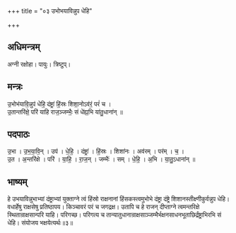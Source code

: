 +++
title = "०३ उभोभयाविन्नुप धेहि"

+++
## अधिमन्त्रम्
अग्नी रक्षोहा। पायुः। त्रिष्टुप्।

## मन्त्रः
उ॒भोभ॑यावि॒न्नुप॑ धेहि॒ दंष्ट्रा॑ हिं॒स्रः शिशा॒नोऽव॑रं॒ परं॑ च ।  
उ॒तान्तरि॑क्षे॒ परि॑ याहि राज॒ञ्जम्भैः॒ सं धे॑ह्य॒भि या॑तु॒धाना॑न् ॥

## पदपाठः
उ॒भा । उ॒भ॒या॒वि॒न् । उप॑ । धे॒हि॒ । दंष्ट्रा॑ । हिं॒स्रः । शिशा॑नः । अव॑रम् । पर॑म् । च॒ ।  
उ॒त । अ॒न्तरि॑क्षे । परि॑ । या॒हि॒ । रा॒ज॒न् । जम्भैः॑ । सम् । धे॒हि॒ । अ॒भि । या॒तु॒ऽधाना॑न् ॥

## भाष्यम्
हे उभयाविन्नुभाभ्यां दंष्ट्राभ्यां युक्ताग्ने त्वं हिंस्रो राक्षनानां हिंसकस्त्वमुभोभे दंष्ट्रा दंष्ट्रे शिशानस्तीक्ष्णीकुर्वन्नुप धेहि। वधार्हेषु राक्षसेषु प्रतिष्ठापय। किञ्चावरं परं च जगद्रक्ष। उतापि च हे राजन् दीप्ताग्ने त्वमन्तरिक्षे स्थितान्राक्षसान्परि याहि। परिगच्छ। परिगत्य च तान्यातुधानान्राक्षसाञ्जम्भैर्भक्षनसाधनभूताछिर्द्रंष्ट्राभिरभि सं धेहि। संयोजय भक्षयेत्यर्थः॥३॥